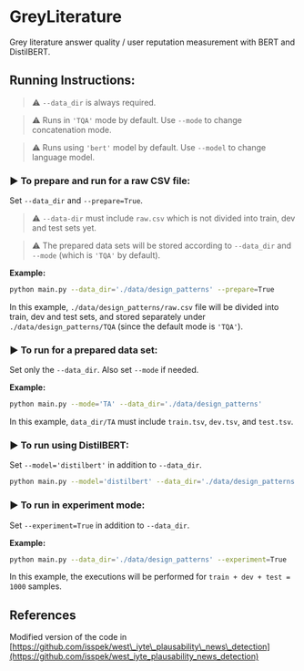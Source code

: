 # GreyLiterature

Grey literature answer quality / user reputation measurement with BERT and DistilBERT.

## Running Instructions:

> :warning: ``--data_dir`` is always required.

<!--If ``--prepare=True`` then ``--raw_path`` is also required.-->

> :warning: Runs in ``'TQA'`` mode by default. Use ``--mode`` to change concatenation mode.

> :warning: Runs using ``'bert'`` model by default. Use ``--model`` to change language model.

### :arrow_forward: To prepare and run for a raw CSV file:

<!--Set ``--prepare=True`` and ``--raw_path`` in addition to ``--data_dir`` and ``num_labels``. Also set ``--mode`` if needed.-->

Set ``--data_dir`` and ``--prepare=True``.

> :warning: ``--data-dir`` must include ``raw.csv`` which is not divided into train, dev and test sets yet.

> :warning: The prepared data sets will be stored according to ``--data_dir`` and ``--mode`` (which is ``'TQA'`` by default).

**Example:**

```bash
python main.py --data_dir='./data/design_patterns' --prepare=True
```

In this example, ``./data/design_patterns/raw.csv`` file will be divided into train, dev and test sets, and stored separately under ``./data/design_patterns/TQA`` (since the default mode is ``'TQA'``).

### :arrow_forward: To run for a prepared data set:

Set only the ``--data_dir``. Also set ``--mode`` if needed.

**Example:**

```bash
python main.py --mode='TA' --data_dir='./data/design_patterns'
```

In this example, ``data_dir/TA`` must include ``train.tsv``, ``dev.tsv``, and ``test.tsv``.

### :arrow_forward: To run using DistilBERT:

Set ``--model='distilbert'`` in addition to ``--data_dir``.

```bash
python main.py --model='distilbert' --data_dir='./data/design_patterns'
```

### :arrow_forward: To run in experiment mode:

Set ``--experiment=True`` in addition to ``--data_dir``.

**Example:**
 
```bash
python main.py --data_dir='./data/design_patterns' --experiment=True
```

In this example, the executions will be performed for ``train + dev + test = 1000`` samples.

## References

Modified version of the code in [https://github.com/isspek/west\_iyte\_plausability\_news\_detection](https://github.com/isspek/west_iyte_plausability_news_detection)
